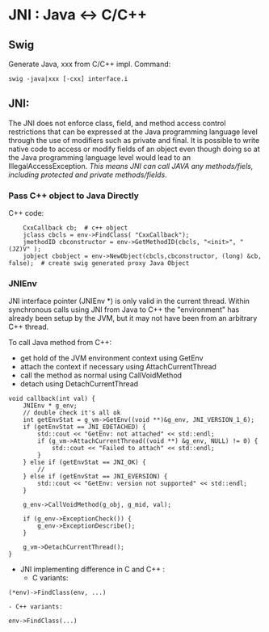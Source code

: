 # JNI :  Java <-> C/C++

## Swig
 Generate Java, xxx from C/C++ impl. Command:
 ```
 swig -java|xxx [-cxx] interface.i
 ```
 
## JNI:
The JNI does not enforce class, field, and method access control restrictions that can be expressed at the Java programming language level through the use of modifiers such as private and final. It is possible to write native code to access or modify fields of an object even though doing so at the Java programming language level would lead to an IllegalAccessException. *This means JNI can call JAVA any methods/fiels, including protected and private methods/fields*.

### Pass C++ object to Java Directly
C++ code:
```
    CxxCallback cb;  # c++ object
    jclass cbcls = env->FindClass( "CxxCallback");
    jmethodID cbconstructor = env->GetMethodID(cbcls, "<init>", "(JZ)V" );
    jobject cbobject = env->NewObject(cbcls,cbconstructor, (long) &cb, false);  # create swig generated proxy Java Object
```

### JNIEnv
JNI interface pointer (JNIEnv \*) is only valid in the current thread. Within synchronous calls using JNI from Java to C++ the "environment" has already been setup by the JVM, but it may not have been from an arbitrary C++ thread.

To call Java method from C++:
- get hold of the JVM environment context using GetEnv
- attach the context if necessary using AttachCurrentThread
- call the method as normal using CallVoidMethod
- detach using DetachCurrentThread
```
void callback(int val) {
    JNIEnv * g_env;
    // double check it's all ok
    int getEnvStat = g_vm->GetEnv((void **)&g_env, JNI_VERSION_1_6);
    if (getEnvStat == JNI_EDETACHED) {
        std::cout << "GetEnv: not attached" << std::endl;
        if (g_vm->AttachCurrentThread((void **) &g_env, NULL) != 0) {
            std::cout << "Failed to attach" << std::endl;
        }
    } else if (getEnvStat == JNI_OK) {
        //
    } else if (getEnvStat == JNI_EVERSION) {
        std::cout << "GetEnv: version not supported" << std::endl;
    }

    g_env->CallVoidMethod(g_obj, g_mid, val);

    if (g_env->ExceptionCheck()) {
        g_env->ExceptionDescribe();
    }

    g_vm->DetachCurrentThread();
}
```
- JNI implementing difference in C and C++ :
    - C variants:
```
(*env)->FindClass(env, ...)
```
    - C++ variants:
```
env->FindClass(...)
```
